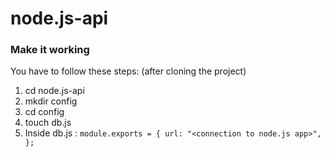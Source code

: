 # node.js-api

### Make it working

You have to follow these steps: (after cloning the project)
1. cd node.js-api
2. mkdir config
3. cd config
4. touch db.js
5. Inside db.js :
    `module.exports = {
      url: "<connection to node.js app>",
    };`
